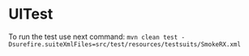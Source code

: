 # UITest

To run the test use next command: 
`mvn clean test -Dsurefire.suiteXmlFiles=src/test/resources/testsuits/SmokeRX.xml`


